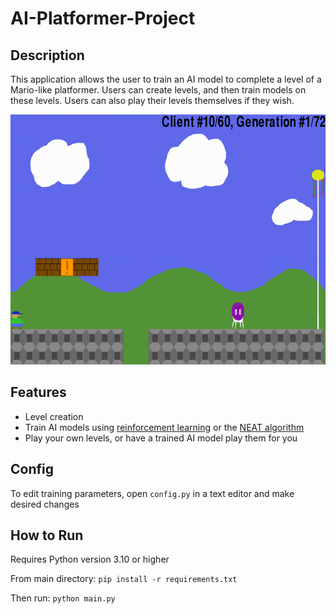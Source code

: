 # AI-Platformer-Project

## Description
This application allows the user to train an AI model to complete a level of a Mario-like platformer. Users can create levels, and then train models on these levels. Users can also play their levels themselves if they wish.
<p align="center">
  <img src="./img/sampleimg.PNG" alt="sample" width="700" height="400">
</p>

## Features
* Level creation
* Train AI models using [reinforcement learning](https://en.wikipedia.org/wiki/Reinforcement_learning) or the [NEAT algorithm](https://en.wikipedia.org/wiki/Neuroevolution_of_augmenting_topologies)
* Play your own levels, or have a trained AI model play them for you

## Config
To edit training parameters, open `config.py` in a text editor and make desired changes

## How to Run
Requires Python version 3.10 or higher

From main directory: `pip install -r requirements.txt`

Then run: `python main.py`

